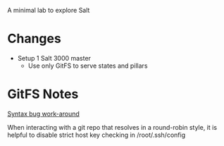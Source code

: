 A minimal lab to explore Salt

# Changes
  * Setup 1 Salt 3000 master
    * Use only GitFS to serve states and pillars

# GitFS Notes

[Syntax bug work-around](https://github.com/saltstack/salt/issues/56127)

When interacting with a git repo that resolves in a round-robin style,
it is helpful to disable strict host key checking in /root/.ssh/config
